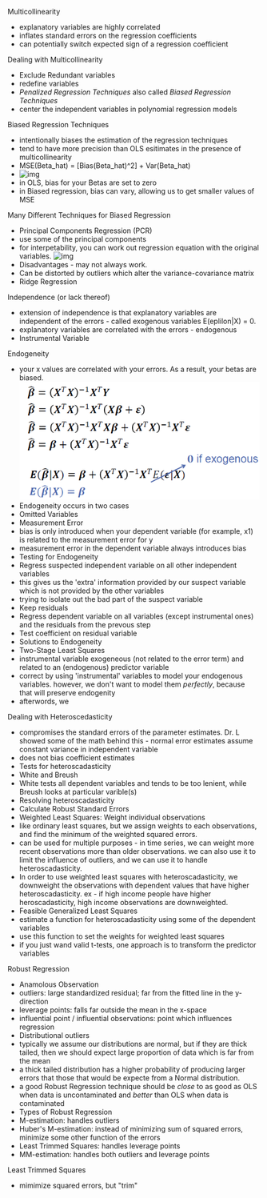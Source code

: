 Multicollinearity
- explanatory variables are highly correlated
- inflates standard errors on the regression coefficients
- can potentially switch expected sign of a regression coefficient

Dealing with Multicollinearity
- Exclude Redundant variables
- redefine variables
- *Penalized Regression Techniques* also called *Biased Regression Techniques*
- center the independent variables in polynomial regression models

Biased Regression Techniques
- intentionally biases the estimation of the regression techniques
- tend to have more precision than OLS esitimates in the presence of multicollinearity
- MSE(Beta_hat) = [Bias(Beta_hat)^2] + Var(Beta_hat)
- ![img](/screenshots/bias.PNG)
- in OLS, bias for your Betas are set to zero
- in Biased regression, bias can vary, allowing us to get smaller values of MSE

Many Different Techniques for Biased Regression
- Principal Components Regression (PCR)
 - use some of the principal components
 - for interpetability, you can work out regression equation with the original variables.
 ![img](/screenshots/PCR_Interpretation.PNG)
 - Disadvantages - may not always work.
 - Can be distorted by outliers which alter the variance-covariance matrix
- Ridge Regression

Independence (or lack thereof)
- extension of independence is that explanatory variables are independent of the errors - called exogenous variables E(eplilon|X) = 0.
- explanatory variables are correlated with the errors - endogenous 
- Instrumental Variable

Endogeneity
- your x values are correlated with your errors. As a result, your betas are biased.
![img](/screenshots/endogenous.PNG)
- Endogeneity occurs in two cases
 - Omitted Variables
 - Measurement Error
  - bias is only introduced when your dependent variable (for example, x1) is related to the measurement error for y
  - measurement error in the dependent variable always introduces bias
- Testing for Endogeneity
 - Regress suspected independent variable on all other independent variables
  - this gives us the 'extra' information provided by our suspect variable which is not provided by the other variables
  - trying to isolate out the bad part of the suspect variable
 - Keep residuals
 - Regress dependent variable on all variables (except instrumental ones) and the residuals from the prevous step
 - Test coefficient on residual variable
- Solutions to Endogeneity
 - Two-Stage Least Squares
  - instrumental variable exogeneous (not related to the error term) and related to an (endogenous) predictor variable
  - correct by using 'instrumental' variables to model your endogenous variables. however, we don't want to model them *perfectly*, because that will preserve endogenity
  - afterwords, we 

Dealing with Heteroscedasticity
- compromises the standard errors of the parameter estimates. Dr. L showed some of the math behind this - normal error estimates assume constant variance in independent variable
- does not bias coefficient estimates
- Tests for heteroscadasticity 
 - White and Breush
 - White tests all dependent variables and tends to be too lenient, while Breush looks at particular varible(s)
- Resolving heteroscadasticity 
 - Calculate Robust Standard Errors 
 - Weighted Least Squares: Weight individual observations
  - like ordinary least squares, but we assign weights to each observations, and find the minimum of the weighted squared errors.
  - can be used for multiple purposes - in time series, we can weight more recent observations more than older observations. we can also use it to limit the influence of outliers, and we can use it to handle heteroscadasticity.
  - In order to use weighted least squares with heteroscadasticity, we downweight the observations with dependent values that have higher heteroscadasticity. ex - if high income people have higher heroscadasticity, high income observations are downweighted.
 - Feasible Generalized Least Squares
  - estimate a function for heteroscadasticity using some of the dependent variables
  - use this function to set the weights for weighted least squares
 - if you just wand valid t-tests, one approach is to transform the predictor variables

Robust Regression
- Anamolous Observation
 - outliers: large standardized residual; far from the fitted line in the y-direction
 - leverage points: falls far outside the mean in the x-space
 - influential point / influential observations: point which influences regression
- Distributional outliers
 - typically we assume our distributions are normal, but if they are thick tailed, then we should expect large proportion of data which is far from the mean
 - a thick tailed distribution has a higher probability of producing larger errors that those that would be expecte from a Normal distribution.
- a good Robust Regression technique should be *close* to as good as OLS when data is uncontaminated and *better* than OLS when data is contaminated
- Types of Robust Regression
 - M-estimation: handles outliers
  - Huber's M-estimation: instead of minimizing sum of squared errors, minimize some other function of the errors
 - Least Trimmed Squares: handles leverage points
 - MM-estimation: handles both outliers and leverage points

Least Trimmed Squares
- mimimize squared errors, but "trim"
